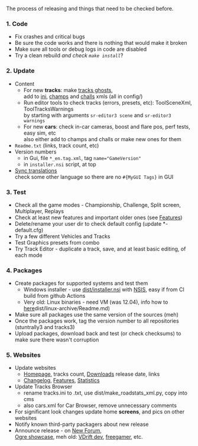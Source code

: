 The process of releasing and things that need to be checked before.

### 1. Code
  * Fix crashes and critical bugs
  * Be sure the code works and there is nothing that would make it broken
  * Make sure all tools or debug logs in code are disabled
  * Try a clean rebuild _and check `make install`_?

### 2. Update
  * Content
    * For new **tracks**: make [tracks ghosts](Editor.md#steps-after),  
      add to [ini](../config/tracks.ini), [champs](../config/championships.xml) and [challs](../config/challenges.xml) xmls (all in config/)
    * Run editor tools to check tracks (errors, presets, etc): ToolSceneXml, ToolTracksWarnings  
      by starting with arguments `sr-editor3 scene` and `sr-editor3 warnings`
    * For new **cars**: check in-car cameras, boost and flare pos, perf tests, easy sim, etc  
      also either add to champs and challs or make new ones for them
  * `Readme.txt` (links, track count, etc)
  * Version numbers
    * in Gui, file `*_en.tag.xml`, tag `name="GameVersion"`
    * in `installer.nsi` script, at top
  * [Sync translations](Localization.md#translation-sync)  
    check some other language so there are no `#{MyGUI Tags}` in GUI

### 3. Test
  * Check all the game modes - Championship, Challenge, Split screen, Multiplayer, Replays
  * Check at least new features and important older ones (see [Features](Features.md))
  * Delete/rename your user dir to check default config (update *-default.cfg)
  * Try a few different Vehicles and Tracks
  * Test Graphics presets from combo
  * Try Track Editor - duplicate a track, save, and at least basic editing, of each mode

### 4. Packages
  * Create packages for supported systems and test them
    * Windows installer - use [dist/installer.nsi](../dist/installer.nsi) with [NSIS](https://nsis.sourceforge.net/Main_Page), easy if from CI build from github Actions
    * Very old: Linux binaries - need VM (was 12.04), info how to [here](https://github.com/stuntrally/stuntrally/tree/master/dist/linux-archive)dist/linux-archive/Readme.md)
  * Make sure all packages use the same version of the sources (meh)
  * Once the packages work, tag the version number to all repositories (stuntrally3 and tracks3)
  * Upload packages, download back and test (or check checksums) to make sure there wasn't corruption

### 5. Websites
  * Update websites
    * [Homepage](https://stuntrally.tuxfamily.org/), tracks count, [Downloads](https://stuntrally.tuxfamily.org/downloads) release date, links
    * [Changelog](Changelog.md), [Features](Features.md), [Statistics](Statistics.md)
  * Update Tracks Browser
    * rename tracks.ini to .txt, use dist/make_roadstats_xml.py, copy into cms
    * also cars.xml for Car Browser, remove unnecessary comments
  * For significant look changes update home **screens**, and pics on other websites
  * Notify known third-party packagers about new release
  * Announce release - on [New Forum](https://groups.f-hub.org/stunt-rally/),  
   [Ogre showcase](https://www.ogre3d.org/forums/viewtopic.php?f=11&t=58244), meh old: [VDrift dev](https://vdrift.net/Forum/showthread.php?tid=1629), [freegamer](https://freegamer.blogspot.com/), etc.
